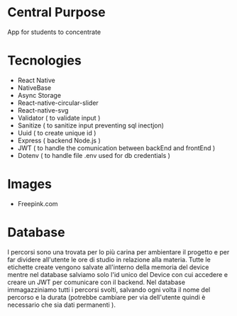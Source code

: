 # Central Purpose
App for students to concentrate
# Tecnologies 
- React Native
- NativeBase
- Async Storage
- React-native-circular-slider
- React-native-svg
- Validator ( to validate input )
- Sanitize ( to sanitize input preventing sql inectjon)
- Uuid ( to create unique id )
- Express ( backend Node.js )
- JWT ( to handle the comunication between backEnd and frontEnd )
- Dotenv ( to handle file .env used for db credentials )
# Images
- Freepink.com
# Database
I percorsi sono una trovata per lo più carina per ambientare il progetto e per far dividere all'utente le ore di studio in relazione alla materia. Tutte le etichette create vengono salvate all'interno della memoria del device mentre nel database salviamo solo l'id unico del Device con cui accedere e creare un JWT per comunicare con il backend. Nel database immagazziniamo tutti i percorsi svolti, salvando ogni volta il nome del percorso e la durata (potrebbe cambiare per via dell'utente quindi è necessario che sia dati permanenti ).